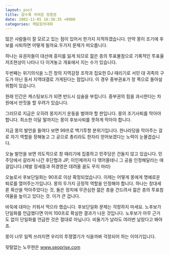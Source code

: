 ```yaml
---
layout: post
title: 갈수록 귀여운 정몽준
date: 2002-11-05 16:30:35 +0900
categories: 깨달음의대화
---
```

많은 사람들이 잘 모르고 있는 점이 있어서 한가지 지적하겠습니다. 만약 몽이 조기에 후보를 사퇴하면 어떻게 될까요.두가지 문제가 떠오릅니다.
  

  
하나는 유권자들이 대선에 흥미를 잃게 되므로 젊은 층의 투표불참으로 기록적인 투표율 저조현상이 나타나 다 이겨놓고 개표에서 지는 수가 있습니다.
  

  
두번째는 위기의식을 느낀 창의 지역감정 조작과 집요한 DJ 때리기로 서민 대 귀족의 구도가 아닌 동서 지역대결로 가게된다는 점입니다. 이 경우 중부권표가 창 쪽으로 돌아설 위험이 있습니다.
  

  
원래 인간은 캐스팅보드가 되면 반드시 심술을 부립니다. 중부권의 힘을 과시한다는 차원에서 딴짓을 할 우려가 있습니다.
  

  
그러므로 지금은 오히려 몽지키기 운동을 벌여야 할 판입니다. 몽의 조기사퇴를 막아야 합니다. 최소한 이달 말까지는 몽이 후보사퇴를 못하게 막아야 합니다.
  

  
지금 몽의 발언을 들여다 보면 99프로 백기투항 분위기입니다. 한나라당을 막아주는 걸로 자기 역할을 정해놓고 그 공으로 총리라도 한자리 얻어보겠다는 노력이 눈물겹습니다.
  

  
오늘 발언을 보면 의도적으로 창 때리기에 집중하고 민주당은 건들지 않고 있습니다. 민주당에서 갈라져 나간 후단협과 JP, 이인제까지 다 엮어올테니 그 공을 인정해달라는 애걸입니다.(제발 장세동과 허경영은 데려올 꿈도 꾸지 마라)
  

  
오늘로서 후보단일화는 90프로 이상 확정되었습니다. 이제는 어떻게 몽에게 명예로운 퇴로를 열어주는가입니다. 몽의 두가지 긍정적 역할을 인정해야 합니다. 하나는 창대세론 확산을 막아주었다는 것, 둘은 정치에 무관심한 젊은 층을 건드려서 젊은 층의 투표참여율을 높이고 있다는 것. 이거 큰 겁니다.
  

  
바둑에 대마는 키워서 먹으라 했습니다. 후보단일화 문제는 걱정하지 마세요. 노후보가 단일화를 언급했다면 이미 100프로 확실한 결과가 나온 것입니다. 노후보가 아무 근거도 없이 단일화를 언급한 것은 절대로 아닙니다. 비둘기가 날라도 여러번 날랐다고 봐야죠.
  

  

  

  
몽이 너무 일찍 쓰러지면 우리의 투쟁열기가 식을까봐 걱정되어 하는 이야기입니다.
  
뒷탈없는 노무현은 www.seoprise.com